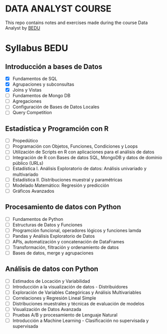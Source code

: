 # DATA ANALYST COURSE

This repo contains notes and exercises made during the course Data Analyst by [BEDU](https://bedu.org/cursos/data-analysis/)

# Syllabus BEDU 
 
## Introducción a bases de Datos
- [x] Fundamentos de SQL
- [x] Agrupaciones y subconsultas
- [x] Joins y Vistas
- [ ] Fundamentos de Mongo DB
- [ ] Agregaciones
- [ ] Configuración de Bases de Datos Locales
- [ ] Query Competition

## Estadística y Programción con R
- [ ] Propedútico
- [ ] Programación con Objetos, Funciones, Condiciones y Loops
- [ ] Utilización de Scripts en R con aplicaciones para el análisis de datos
- [ ] Integración de R con Bases de datos SQL, MongoDB y datos de dominio público (URLs)
- [ ] Estadística I. Análisis Exploratorio de datos: Análisis univariado y multivariado
- [ ] Estadística II. Distribuciones muestral y paramétricas
- [ ] Modelado Matemático: Regresión y predicción
- [ ] Gráficos Avanzados

## Procesamiento de datos con Python
- [ ] Fundamentos de Python
- [ ] Estructuras de Datos y Funciones
- [ ] Programción funcional, operadores lógicos y funciones lamda
- [ ] Pandas y Análisis Exploratorio de Datos
- [ ] APIs, automatización y concatenación de DataFrames
- [ ] Transformación, filtración y ordenamiento de datos
- [ ] Bases de datos, merge y agrupaciones

## Análisis de datos con Python
- [ ] Estimados de Locación y Variabilidad
- [ ] Introducción a la visualización de datos - Distribuidores
- [ ] Exploración de Variables Categóricas y Análisis Multivariables
- [ ] Correlaciones y Regresión Lineal Simple
- [ ] Distribuciones muestrales y técnicas de evaluación de modelos
- [ ] Visualización de Datos Avanzada
- [ ] Pruebas A/B y procesamiento de Lenguaje Natural
- [ ] Introducción a Machine Learning - Clasificación no supervisada y supervisada
